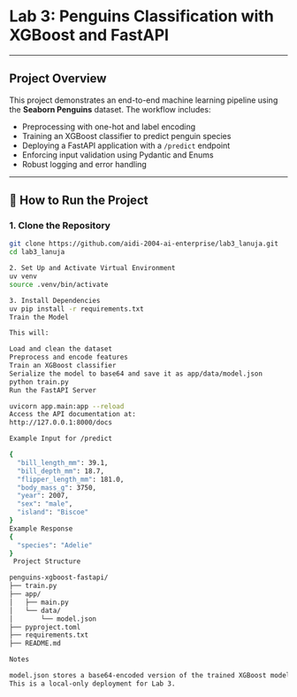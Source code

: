 # Lab 3: Penguins Classification with XGBoost and FastAPI

---

## Project Overview

This project demonstrates an end-to-end machine learning pipeline using the **Seaborn Penguins** dataset. The workflow includes:

- Preprocessing with one-hot and label encoding  
- Training an XGBoost classifier to predict penguin species  
- Deploying a FastAPI application with a `/predict` endpoint  
- Enforcing input validation using Pydantic and Enums  
- Robust logging and error handling  

---

## 🧪 How to Run the Project

### 1. Clone the Repository

```bash
git clone https://github.com/aidi-2004-ai-enterprise/lab3_lanuja.git
cd lab3_lanuja

2. Set Up and Activate Virtual Environment
uv venv
source .venv/bin/activate

3. Install Dependencies
uv pip install -r requirements.txt
Train the Model

This will:

Load and clean the dataset
Preprocess and encode features
Train an XGBoost classifier
Serialize the model to base64 and save it as app/data/model.json
python train.py
Run the FastAPI Server

uvicorn app.main:app --reload
Access the API documentation at:
http://127.0.0.1:8000/docs

Example Input for /predict

{
  "bill_length_mm": 39.1,
  "bill_depth_mm": 18.7,
  "flipper_length_mm": 181.0,
  "body_mass_g": 3750,
  "year": 2007,
  "sex": "male",
  "island": "Biscoe"
}
Example Response
{
  "species": "Adelie"
}
 Project Structure

penguins-xgboost-fastapi/
├── train.py
├── app/
│   ├── main.py
│   └── data/
│       └── model.json
├── pyproject.toml
├── requirements.txt
├── README.md

Notes

model.json stores a base64-encoded version of the trained XGBoost model for easy JSON loading.
This is a local-only deployment for Lab 3.